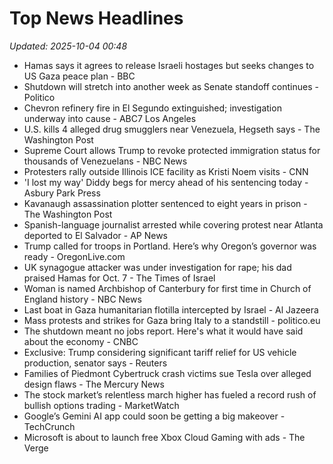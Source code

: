 # Top News Headlines

_Updated: 2025-10-04 00:48_

- Hamas says it agrees to release Israeli hostages but seeks changes to US Gaza peace plan - BBC
- Shutdown will stretch into another week as Senate standoff continues - Politico
- Chevron refinery fire in El Segundo extinguished; investigation underway into cause - ABC7 Los Angeles
- U.S. kills 4 alleged drug smugglers near Venezuela, Hegseth says - The Washington Post
- Supreme Court allows Trump to revoke protected immigration status for thousands of Venezuelans - NBC News
- Protesters rally outside Illinois ICE facility as Kristi Noem visits - CNN
- 'I lost my way' Diddy begs for mercy ahead of his sentencing today - Asbury Park Press
- Kavanaugh assassination plotter sentenced to eight years in prison - The Washington Post
- Spanish-language journalist arrested while covering protest near Atlanta deported to El Salvador - AP News
- Trump called for troops in Portland. Here’s why Oregon’s governor was ready - OregonLive.com
- UK synagogue attacker was under investigation for rape; his dad praised Hamas for Oct. 7 - The Times of Israel
- Woman is named Archbishop of Canterbury for first time in Church of England history - NBC News
- Last boat in Gaza humanitarian flotilla intercepted by Israel - Al Jazeera
- Mass protests and strikes for Gaza bring Italy to a standstill - politico.eu
- The shutdown meant no jobs report. Here's what it would have said about the economy - CNBC
- Exclusive: Trump considering significant tariff relief for US vehicle production, senator says - Reuters
- Families of Piedmont Cybertruck crash victims sue Tesla over alleged design flaws - The Mercury News
- The stock market’s relentless march higher has fueled a record rush of bullish options trading - MarketWatch
- Google’s Gemini AI app could soon be getting a big makeover - TechCrunch
- Microsoft is about to launch free Xbox Cloud Gaming with ads - The Verge